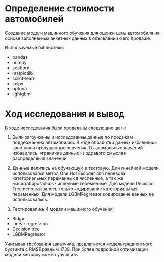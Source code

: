 # Определение стоимости автомобилей
Создание модели машинного обучения для оценки цены автомобиля на основе заполненных анкетных данных 
в объявлении о его продаже.

Используемые библиотеки:

* pandas
* numpy
* seaborn
* matplotlib
* scikit-learn
* scipy
* optuna
* lightgbm

# Ход исследования и вывод
В ходе исследования были проделаны следующие шаги:

1. Были загруженны и исследованны данные по продажам поддержанных автомобилей. В ходе обработки данных избавились заполнили пропущенные значения. От аномальных значений избавились, ограничив данные из здравого смысла и распределения значений.

2. Данные делились на обучающую и тестовую. Для линейной модели использовался метод One Hot Encoder для перевода категориальных переменных в численные, а так же масштабировались численные переменные. Для модели Decision Tree использовалось только кодирование категориальных переменных. Для модели LGBMRegressor кодирование данных не использовалось.

3. Тестировались 4 модели машинного обучения:

- Ridge
- Linear regression
- Decision tree
- LGBMRegressor
  
Учитывая требования заказчика, предлагается модель градиентного бустинга с RMSE равным 1739. При более подробной оптимизации модели метрику можно улучшить.
